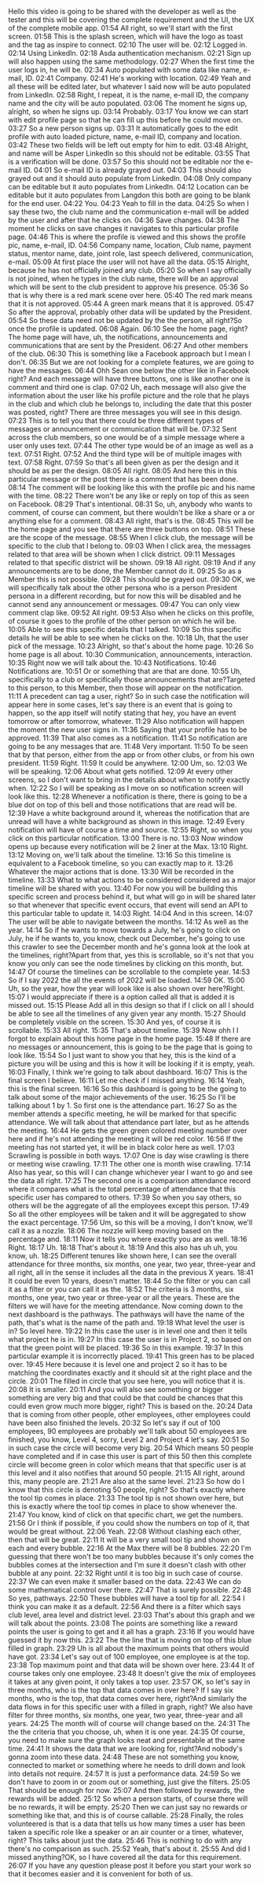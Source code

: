 Hello this video is going to be shared with the developer as well as the tester and this will be covering the complete requirement and the UI, the UX of the complete mobile app.
01:54
All right, so we'll start with the first screen.
01:58
This is the splash screen, which will have the logo as toast and the tag as inspire to connect.
02:10
The user will be.
02:12
Logged in.
02:14
Using LinkedIn.
02:18
Asda authentication mechanism.
02:21
Sign up will also happen using the same methodology.
02:27
When the first time the user logs in, he will be.
02:34
Auto populated with some data like name, e-mail, ID.
02:41
Company.
02:41
He's working with location.
02:49
Yeah and all these will be edited later, but whatever I said now will be auto populated from LinkedIn.
02:58
Right, I repeat, it is the name, e-mail ID, the company name and the city will be auto populated.
03:06
The moment he signs up, alright, so when he signs up.
03:14
Probably.
03:17
You know we can start with edit profile page so that he can fill up this before he could move on.
03:27
So a new person signs up.
03:31
It automatically goes to the edit profile with auto loaded picture, name, e-mail ID, company and location.
03:42
These two fields will be left out empty for him to edit.
03:48
Alright, and name will be Asper LinkedIn so this should not be editable.
03:55
That is a verification will be done.
03:57
So this should not be editable nor the e-mail ID.
04:01
So e-mail ID is already grayed out.
04:03
This should also grayed out and it should auto populate from LinkedIn.
04:08
Only company can be editable but it auto populates from LinkedIn.
04:12
Location can be editable but it auto populates from Langdon this both are going to be blank for the end user.
04:22
You.
04:23
Yeah to fill in the data.
04:25
So when I say these two, the club name and the communication e-mail will be added by the user and after that he clicks on.
04:36
Save changes.
04:38
The moment he clicks on save changes it navigates to this particular profile page.
04:46
This is where the profile is viewed and this shows the profile pic, name, e-mail, ID.
04:56
Company name, location, Club name, payment status, mentor name, date, joint role, last speech delivered, communication, e-mail.
05:09
At first place the user will not have all the data.
05:15
Alright, because he has not officially joined any club.
05:20
So when I say officially is not joined, when he types in the club name, there will be an approval which will be sent to the club president to approve his presence.
05:36
So that is why there is a red mark scene over here.
05:40
The red mark means that it is not approved.
05:44
A green mark means that it is approved.
05:47
So after the approval, probably other data will be updated by the President.
05:54
So these data need not be updated by the the person, all right?So once the profile is updated.
06:08
Again.
06:10
See the home page, right?The home page will have, uh, the notifications, announcements and communications that are sent by the President.
06:27
And other members of the club.
06:30
This is something like a Facebook approach but I mean I don't.
06:35
But we are not looking for a complete features, we are going to have the messages.
06:44
Ohh Sean one below the other like in Facebook right? And each message will have three buttons, one is like another one is comment and third one is clap.
07:02
Uh, each message will also give the information about the user like his profile picture and the role that he plays in the club and which club he belongs to, including the date that this poster was posted, right? There are three messages you will see in this design.
07:23
This is to tell you that there could be three different types of messages or announcement or communication that will be.
07:32
Sent across the club members, so one would be of a simple message where a user only uses text.
07:44
The other type would be of an image as well as a text.
07:51
Right.
07:52
And the third type will be of multiple images with text.
07:58
Right.
07:59
So that's all been given as per the design and it should be as per the design.
08:05
All right.
08:05
And here this in this particular message or the post there is a comment that has been done.
08:14
The comment will be looking like this with the profile pic and his name with the time.
08:22
There won't be any like or reply on top of this as seen on Facebook.
08:29
That's intentional.
08:31
So, uh, anybody who wants to comment, of course can comment, but there wouldn't be like a share or a or anything else for a comment.
08:43
All right, that's is the.
08:45
This will be the home page and you see that there are three buttons on top.
08:51
These are the scope of the message.
08:55
When I click club, the message will be specific to the club that I belong to.
09:03
When I click area, the messages related to that area will be shown when I click district.
09:11
Messages related to that specific district will be shown.
09:18
All right.
09:19
And if any announcements are to be done, the Member cannot do it.
09:25
So as a Member this is not possible.
09:28
This should be grayed out.
09:30
OK, we will specifically talk about the other persona who is a person President persona in a different recording, but for now this will be disabled and he cannot send any announcement or messages.
09:47
You can only view comment clap like.
09:52
All right.
09:53
Also when he clicks on this profile, of course it goes to the profile of the other person on which he will be.
10:05
Able to see this specific details that I talked.
10:09
So this specific details he will be able to see when he clicks on the.
10:18
Uh, that the user pick of the message.
10:23
Alright, so that's about the home page.
10:26
So home page is all about.
10:30
Communication, announcements, interaction.
10:35
Right now we will talk about the.
10:43
Notifications.
10:46
Notifications are.
10:51
Or or something that are that are done.
10:55
Uh, specifically to a club or specifically those announcements that are?Targeted to this person, to this Member, then those will appear on the notification.
11:11
A precedent can tag a user, right? So in such case the notification will appear here in some cases, let's say there is an event that is going to happen, so the app itself will notify stating that hey, you have an event tomorrow or after tomorrow, whatever.
11:29
Also notification will happen the moment the new user signs in.
11:36
Saying that your profile has to be approved.
11:39
That also comes as a notification.
11:41
So notification are going to be any messages that are.
11:48
Very important.
11:50
To be seen that by that person, either from the app or from other clubs, or from his own president.
11:59
Right.
11:59
It could be anywhere.
12:00
Um, so.
12:03
We will be speaking.
12:06
About what gets notified.
12:09
At every other screens, so I don't want to bring in the details about when to notify exactly when.
12:22
So I will be speaking as I move on so notification screen will look like this.
12:28
Whenever a notification is there, there is going to be a blue dot on top of this bell and those notifications that are read will be.
12:39
Have a white background around it, whereas the notification that are unread will have a white background as shown in this image.
12:49
Every notification will have of course a time and source.
12:55
Right, so when you click on this particular notification.
13:00
There is no.
13:03
Now window opens up because every notification will be 2 liner at the Max.
13:10
Right.
13:12
Moving on, we'll talk about the timeline.
13:16
So this timeline is equivalent to a Facebook timeline, so you can exactly map to it.
13:26
Whatever the major actions that is done.
13:30
Will be recorded in the timeline.
13:33
What to what actions to be considered considered as a major timeline will be shared with you.
13:40
For now you will be building this specific screen and process behind it, but what will go in will be shared later so that whenever that specific event occurs, that event will send an API to this particular table to update it.
14:03
Right.
14:04
And in this screen.
14:07
The user will be able to navigate between the months.
14:12
As well as the year.
14:14
So if he wants to move towards a July, he's going to click on July, he if he wants to, you know, check out December, he's going to use this crawler to see the December month and he's gonna look at the look at the timelines, right?Apart from that, yes this is scrollable, so it's not that you know you only can see the node timelines by clicking on this month, but.
14:47
Of course the timelines can be scrollable to the complete year.
14:53
So if I say 2022 the all the events of 2022 will be loaded.
14:59
OK.
15:00
Uh, so the year, how the year will look like is also shown over here?Right.
15:07
I would appreciate if there is a option called all that is added it is missed out.
15:15
Please Add all in this design so that if I click on all I should be able to see all the timelines of any given year any month.
15:27
Should be completely visible on the screen.
15:30
And yes, of course it is scrollable.
15:33
All right.
15:35
That's about timeline.
15:39
Now ohh I I forgot to explain about this home page in the home page.
15:48
If there are no messages or announcement, this is going to be the page that is going to look like.
15:54
So I just want to show you that hey, this is the kind of a picture you will be using and this is how it will be looking if it is empty, yeah.
16:03
Finally, I think we're going to talk about dashboard.
16:07
This is the final screen I believe.
16:11
Let me check if I missed anything.
16:14
Yeah, this is the final screen.
16:16
So this dashboard is going to be the going to talk about some of the major achievements of the user.
16:25
So I'll be talking about 1 by 1. So first one is the attendance part.
16:27
So as the member attends a specific meeting, he will be marked for that specific attendance. We will talk about that attendance part later, but as he attends the meeting.
16:44
He gets the green green colored meeting number over here and if he's not attending the meeting it will be red color.
16:56
If the meeting has not started yet, it will be in black color here as well.
17:03
Scrawling is possible in both ways.
17:07
One is day wise crawling is there or meeting wise crawling.
17:11
The other one is month wise crawling.
17:14
Also has year, so this will I can change whichever year I want to go and see the data all right.
17:25
The second one is a comparison attendance record where it compares what is the total percentage of attendance that this specific user has compared to others.
17:39
So when you say others, so others will be the aggregate of all the employees except this person.
17:49
So all the other employees will be taken and it will be aggregated to show the exact percentage.
17:56
Um, so this will be a moving, I don't know, we'll call it as a nozzle.
18:06
The nozzle will keep moving based on the percentage and.
18:11
Now it tells you where exactly you are as well.
18:16
Right.
18:17
Uh.
18:18
That's about it.
18:19
And this also has uh uh, you know, uh.
18:25
Different tenures like shown here, I can see the overall attendance for three months, six months, one year, two year, three-year and all right, all in the sense it includes all the data in the previous X years.
18:41
It could be even 10 years, doesn't matter.
18:44
So the filter or you can call it as a filter or you can call it as the.
18:52
The criteria is 3 months, six months, one year, two year or three-year or all the years. These are the filters we will have for the meeting attendance. Now coming down to the next dashboard is the pathways. The pathways will have the name of the path, that's what is the name of the path and.
19:18
What level the user is in? So level here.
19:22
In this case the user is in level one and then it tells what project he is in.
19:27
In this case the user is in Project 2, so based on that the green point will be placed.
19:36
So in this example.
19:37
In this particular example it is incorrectly placed.
19:41
This green has to be placed over.
19:45
Here because it is level one and project 2 so it has to be matching the coordinates exactly and it should sit at the right place and the circle.
20:01
The filled in circle that you see here, you will notice that it is.
20:08
It is smaller.
20:11
And you will also see something or bigger something are very big and that could be that could be chances that this could even grow much more bigger, right? This is based on the.
20:24
Data that is coming from other people, other employees, other employees could have been also finished the levels.
20:32
So let's say if out of 100 employees, 90 employees are probably we'll talk about 50 employees are finished, you know, Level 4, sorry, Level 2 and Project 4 let's say.
20:51
So in such case the circle will become very big.
20:54
Which means 50 people have completed and if in case this user is part of this 50 then this complete circle will become green in color which means that that specific user is at this level and it also notifies that around 50 people.
21:15
All right, around this, many people are.
21:21
Are also at the same level.
21:23
So how do I know that this circle is denoting 50 people, right? So that's exactly where the tool tip comes in place.
21:33
The tool tip is not shown over here, but this is exactly where the tool tip comes in place to show whenever the.
21:47
You know, kind of click on that specific chart, we get the numbers.
21:56
Or I think if possible, if you could show the numbers on top of it, that would be great without.
22:06
Yeah.
22:08
Without clashing each other, then that will be great.
22:11
It will be a very small tool tip and shown on each and every bubble.
22:16
At the Max there will be 8 bubbles.
22:20
I'm guessing that there won't be too many bubbles because it's only comes the bubbles comes at the intersection and I'm sure it doesn't clash with other bubble at any point.
22:32
Right until it is too big in such case of course.
22:37
We can even make it smaller based on the data.
22:43
We can do some mathematical control over there.
22:47
That is surely possible.
22:48
So yes, pathways.
22:50
These bubbles will have a tool tip for all.
22:54
I think you can make it as a default.
22:56
And there is a filter which says club level, area level and district level.
23:03
That's about this graph and we will talk about the points.
23:08
The points are something like a reward points the user is going to get and it all has a graph.
23:16
If you would have guessed it by now this.
23:22
The the line that is moving on top of this blue filled in graph.
23:29
Uh is all about the maximum points that others would have got.
23:34
Let's say out of 100 employee, one employee is at the top.
23:38
Top maximum point and that data will be shown over here.
23:44
It of course takes only one employee.
23:48
It doesn't give the mix of employees it takes at any given point, it only takes a top user.
23:57
OK, so let's say in three months, who is the top that data comes in over here? If I say six months, who is the top, that data comes over here, right?And similarly the data flows in for this specific user with a filled in graph, right? We also have filter for three months, six months, one year, two year, three-year and all years.
24:25
The month will of course will change based on the.
24:31
The the the criteria that you choose, uh, when it is one year.
24:35
Of course, you need to make sure the graph looks neat and presentable at the same time.
24:41
It shows the data that we are looking for, right?And nobody's gonna zoom into these data.
24:48
These are not something you know, connected to market or something where he needs to drill down and look into details not require.
24:57
It is just a performance data.
24:59
So we don't have to zoom in or zoom out or something, just give the filters.
25:05
That should be enough for now.
25:07
And then followed by rewards, the rewards will be added.
25:12
So when a person starts, of course there will be no rewards, it will be empty.
25:20
Then we can just say no rewards or something like that, and this is of course callable.
25:28
Finally, the roles volunteered is that is a data that tells us how many times a user has been taken a specific role like a speaker or an air counter or a timer, whatever, right? This talks about just the data.
25:46
This is nothing to do with any there's no comparison as such.
25:52
Yeah, that's about it.
25:55
And did I missed anything?OK, so I have covered all the data for this requirement.
26:07
If you have any question please post it before you start your work so that it becomes easier and it is convenient for both of us.

